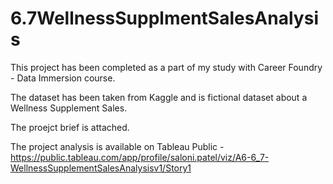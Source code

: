 # 6.7WellnessSupplmentSalesAnalysis

This project has been completed as a part of my study with Career Foundry - Data Immersion course. 

The dataset has been taken from Kaggle and is fictional dataset about a Wellness Supplement Sales. 

The proejct brief is attached. 

The project analysis is available on Tableau Public - https://public.tableau.com/app/profile/saloni.patel/viz/A6-6_7-WellnessSupplementSalesAnalysisv1/Story1
